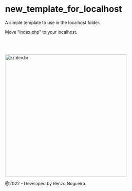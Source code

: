 # new_template_for_localhost
A simple template to use in the localhost folder.

Move "index.php" to your localhost.

<br><br><br>
<a href="https://rz.dev.br/" target="_blank">
  <img src="https://rz.dev.br/assets/img/logo/Standard%20Logo%20Files/Original%20on%20Transparent.png" alt="rz.dev.br" width="400px">
</a>

@2022 - Developed by Renzo Nogueira.
